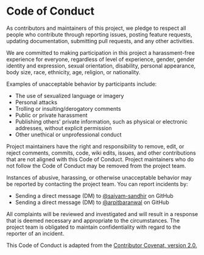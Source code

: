 # Code of Conduct  

As contributors and maintainers of this project, we pledge to respect all people who contribute through reporting issues, posting feature requests, updating documentation, submitting pull requests, and any other activities.

We are committed to making participation in this project a harassment-free experience for everyone, regardless of level of experience, gender, gender identity and expression, sexual orientation, disability, personal appearance, body size, race, ethnicity, age, religion, or nationality.

Examples of unacceptable behavior by participants include:

- The use of sexualized language or imagery
- Personal attacks
- Trolling or insulting/derogatory comments
- Public or private harassment
- Publishing others' private information, such as physical or electronic addresses, without explicit permission
- Other unethical or unprofessional conduct

Project maintainers have the right and responsibility to remove, edit, or reject comments, commits, code, wiki edits, issues, and other contributions that are not aligned with this Code of Conduct. Project maintainers who do not follow the Code of Conduct may be removed from the project team.

Instances of abusive, harassing, or otherwise unacceptable behavior may be reported by contacting the project team. You can report incidents by:

- Sending a direct message (DM) to [@saiyam-sandhir](https://github.com/saiyam-sandhir) on GitHub
- Sending a direct message (DM) to [@arpitbaranwal](https://github.com/arpitbaranwal) on GitHub

All complaints will be reviewed and investigated and will result in a response that is deemed necessary and appropriate to the circumstances. The project team is obligated to maintain confidentiality with regard to the reporter of an incident.

This Code of Conduct is adapted from the [Contributor Covenat, version 2.0.](https://www.contributor-covenant.org/version/2/0/code_of_conduct.html.)
